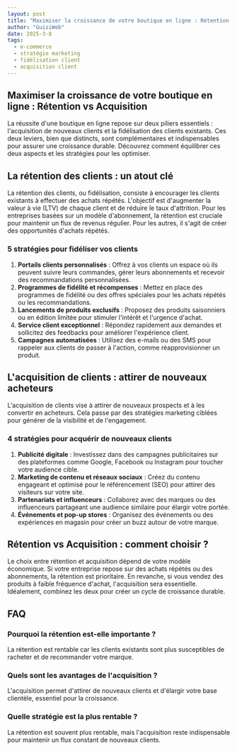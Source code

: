 ```yaml
---
layout: post
title: "Maximiser la croissance de votre boutique en ligne : Rétention vs Acquisition"
author: "GuiziWeb"
date: 2025-3-8
tags:
  - e-commerce
  - stratégie marketing
  - fidélisation client
  - acquisition client
---
```


## Maximiser la croissance de votre boutique en ligne : Rétention vs Acquisition

La réussite d'une boutique en ligne repose sur deux piliers essentiels : l'acquisition de nouveaux clients et la fidélisation des clients existants. Ces deux leviers, bien que distincts, sont complémentaires et indispensables pour assurer une croissance durable. Découvrez comment équilibrer ces deux aspects et les stratégies pour les optimiser.

## **La rétention des clients : un atout clé**

La rétention des clients, ou fidélisation, consiste à encourager les clients existants à effectuer des achats répétés. L'objectif est d'augmenter la valeur à vie (LTV) de chaque client et de réduire le taux d'attrition. Pour les entreprises basées sur un modèle d'abonnement, la rétention est cruciale pour maintenir un flux de revenus régulier. Pour les autres, il s'agit de créer des opportunités d'achats répétés.

### **5 stratégies pour fidéliser vos clients**

1. **Portails clients personnalisés** : Offrez à vos clients un espace où ils peuvent suivre leurs commandes, gérer leurs abonnements et recevoir des recommandations personnalisées.
2. **Programmes de fidélité et récompenses** : Mettez en place des programmes de fidélité ou des offres spéciales pour les achats répétés ou les recommandations.
3. **Lancements de produits exclusifs** : Proposez des produits saisonniers ou en édition limitée pour stimuler l'intérêt et l'urgence d'achat.
4. **Service client exceptionnel** : Répondez rapidement aux demandes et sollicitez des feedbacks pour améliorer l'expérience client.
5. **Campagnes automatisées** : Utilisez des e-mails ou des SMS pour rappeler aux clients de passer à l'action, comme réapprovisionner un produit.

## **L'acquisition de clients : attirer de nouveaux acheteurs**

L'acquisition de clients vise à attirer de nouveaux prospects et à les convertir en acheteurs. Cela passe par des stratégies marketing ciblées pour générer de la visibilité et de l'engagement.

### **4 stratégies pour acquérir de nouveaux clients**

1. **Publicité digitale** : Investissez dans des campagnes publicitaires sur des plateformes comme Google, Facebook ou Instagram pour toucher votre audience cible.
2. **Marketing de contenu et réseaux sociaux** : Créez du contenu engageant et optimisé pour le référencement (SEO) pour attirer des visiteurs sur votre site.
3. **Partenariats et influenceurs** : Collaborez avec des marques ou des influenceurs partageant une audience similaire pour élargir votre portée.
4. **Événements et pop-up stores** : Organisez des événements ou des expériences en magasin pour créer un buzz autour de votre marque.

## **Rétention vs Acquisition : comment choisir ?**

Le choix entre rétention et acquisition dépend de votre modèle économique. Si votre entreprise repose sur des achats répétés ou des abonnements, la rétention est prioritaire. En revanche, si vous vendez des produits à faible fréquence d'achat, l'acquisition sera essentielle. Idéalement, combinez les deux pour créer un cycle de croissance durable.

## **FAQ**

### **Pourquoi la rétention est-elle importante ?**
La rétention est rentable car les clients existants sont plus susceptibles de racheter et de recommander votre marque.

### **Quels sont les avantages de l'acquisition ?**
L'acquisition permet d'attirer de nouveaux clients et d'élargir votre base clientèle, essentiel pour la croissance.

### **Quelle stratégie est la plus rentable ?**
La rétention est souvent plus rentable, mais l'acquisition reste indispensable pour maintenir un flux constant de nouveaux clients.
